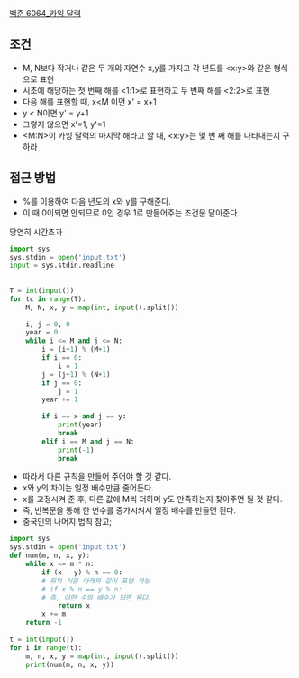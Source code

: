 [백준 6064_카잉 달력](www.acmicpc.net/problem/6064)



## 조건
- M, N보다 작거나 같은 두 개의 자연수 x,y를 가지고 각 년도를 <x:y>와 같은 형식으로 표현
- 시초에 해당하는 첫 번째 해를 <1:1>로 표현하고 두 번째 해를 <2:2>로 표현
- 다음 해를 표현할 때, x<M 이면 x' = x+1
- y < N이면 y' = y+1
- 그렇지 않으면 x'=1, y'=1
- <M:N>이 카잉 달력의 마지막 해라고 할 때, <x:y>는 몇 번 째 해를 나타내는지 구하라




## 접근 방법

- %를 이용하여 다음 년도의 x와 y를 구해준다.
- 이 때 0이되면 안되므로 0인 경우 1로 만들어주는 조건문 달아준다.

당연히 시간초과

```python
import sys  
sys.stdin = open('input.txt')  
input = sys.stdin.readline  
  
  
T = int(input())  
for tc in range(T):  
    M, N, x, y = map(int, input().split())  
  
    i, j = 0, 0  
    year = 0  
    while i <= M and j <= N:  
        i = (i+1) % (M+1)  
        if i == 0:  
            i = 1  
        j = (j+1) % (N+1)  
        if j == 0:  
            j = 1  
        year += 1  
  
        if i == x and j == y:  
            print(year)  
            break  
        elif i == M and j == N:  
            print(-1)  
            break
```



- 따라서 다른 규칙을 만들어 주어야 할 것 같다.
- x와 y의 차이는 일정 배수만큼 줄어든다.
- x를 고정시켜 준 후, 다른 값에 M씩 더하며 y도 만족하는지 찾아주면 될 것 같다.
- 즉, 반복문을 통해 한 변수를 증가시켜서 일정 배수를 만들면 된다.
- 중국인의 나머지 법칙 참고;


```python
import sys  
sys.stdin = open('input.txt')  
def num(m, n, x, y):  
    while x <= m * n:  
        if (x - y) % n == 0:  
        # 위의 식은 아래와 같이 표현 가능  
        # if x % n == y % n:        
        # 즉, 어떤 수의 배수가 되면 된다.        
	        return x  
        x += m  
    return -1  
  
t = int(input())  
for i in range(t):  
    m, n, x, y = map(int, input().split())  
    print(num(m, n, x, y))
```

